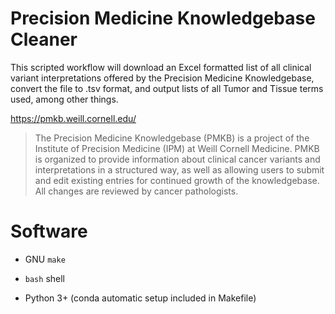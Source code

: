 # Precision Medicine Knowledgebase Cleaner

This scripted workflow will download an Excel formatted list of all clinical variant interpretations offered by the Precision Medicine Knowledgebase, convert the file to .tsv format, and output lists of all Tumor and Tissue terms used, among other things. 

https://pmkb.weill.cornell.edu/

> The Precision Medicine Knowledgebase (PMKB) is a project of the Institute of Precision Medicine (IPM) at Weill Cornell Medicine.
> PMKB is organized to provide information about clinical cancer variants and interpretations in a structured way, as well as allowing users to submit and edit existing entries for continued growth of the knowledgebase. All changes are reviewed by cancer pathologists. 

# Software

- GNU `make`

- `bash` shell

- Python 3+ (conda automatic setup included in Makefile)
